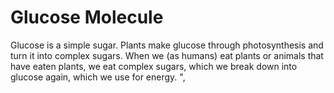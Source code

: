 # Glucose Molecule

Glucose is a simple sugar. Plants make glucose through photosynthesis and turn
it into complex sugars. When we (as humans) eat plants or animals that have
eaten plants, we eat complex sugars, which we break down into glucose again,
which we use for energy. ",
